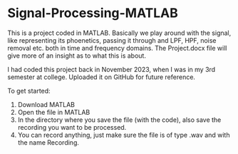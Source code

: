 # Signal-Processing-MATLAB

This is a project coded in MATLAB. Basically we play around with the signal, like representing its phoenetics, passing it through and LPF, HPF, noise removal etc. both in time and frequency domains. The Project.docx file will give more of an insight as to what this is about.

I had coded this project back in November 2023, when I was in my 3rd semester at college. Uploaded it on GitHub for future reference.

To get started:
1. Download MATLAB
2. Open the file in MATLAB
3. In the directory where you save the file (with the code), also save the recording you want to be processed.
4. You can record anything, just make sure the file is of type .wav and with the name Recording.
